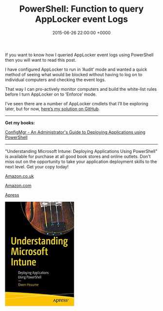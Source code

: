 ﻿---
layout: post
title:  "PowerShell: Function to query AppLocker event Logs"
date:   2015-06-26 22:00:00 +0000
categories: PowerShell
tags: [powershell, posh, applocker, eventlogs]
---
If you want to know how I queried AppLocker event logs using PowerShell then you will want to read this post.

I have configured AppLocker to run in ‘Audit’ mode and wanted a quick method of seeing what would be blocked without having to log on to individual computers and checking the event logs.

That way I can pro-actively monitor computers and build the white-list rules before I turn AppLocker on to ‘Enforce’ mode.

I’ve seen there are a number of AppLocker cmdlets that I’ll be exploring later, but for now, [here’s my solution on GitHub](https://github.com/ozthe2/Powershell/blob/master/Tools/Get-ApplockerBlocks).

---

**Get my books:**

[ConfigMgr - An Administrator's Guide to Deploying Applications using PowerShell](https://leanpub.com/configmgr-DeployUsingPS)

---

"Understanding Microsoft Intune: Deploying Applications Using PowerShell" is available for purchase at all good book stores and online outlets. Don't miss out on the opportunity to take your application deployment skills to the next level. Get your copy today!

[Amazon.co.uk](https://www.amazon.co.uk/Understanding-Microsoft-Intune-Applications-PowerShell/dp/1484288491/ref=asc_df_1484288491/?tag=googshopuk-21&linkCode=df0&hvadid=606535180727&hvpos=&hvnetw=g&hvrand=12156935864725452536&hvpone=&hvptwo=&hvqmt=&hvdev=c&hvdvcmdl=&hvlocint=&hvlocphy=9045778&hvtargid=pla-1897625803371&psc=1&th=1&psc=1)

[Amazon.com](https://www.amazon.com/Understanding-Microsoft-Intune-Applications-PowerShell/dp/1484288491/ref=sr_1_1?crid=2K98Q1E7TIKLJ&keywords=understanding+intune&qid=1682103272&sprefix=understanding+intune%2Caps%2C157&sr=8-1)

[Apress](https://link.springer.com/book/10.1007/978-1-4842-8850-4?source=shoppingads&locale=en-gb&gclid=CjwKCAjw6IiiBhAOEiwALNqncSKm2i93L3ZU_g23RICE6TxylXFk6HPq6YS6HLgsqr_vtCFbzQJMORoCFXUQAvD_BwE)


![](/assets/images/Apress_Intune.png)
